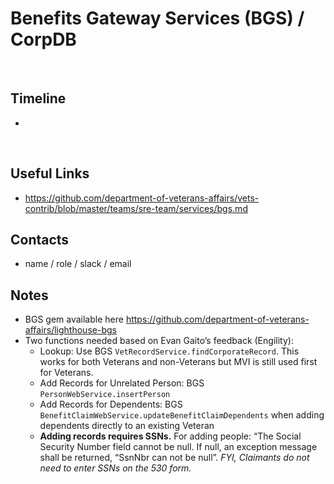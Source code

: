 # Benefits Gateway Services (BGS) / CorpDB
​
## Timeline
*
​
## Useful Links
* https://github.com/department-of-veterans-affairs/vets-contrib/blob/master/teams/sre-team/services/bgs.md
​
## Contacts
* name / role / slack / email
​
## Notes
- BGS gem available here https://github.com/department-of-veterans-affairs/lighthouse-bgs
- Two functions needed based on Evan Gaito’s feedback (Engility):
    - Lookup: Use BGS `VetRecordService.findCorporateRecord`. This works for both Veterans and non-Veterans but MVI is still used first for Veterans.
    - Add Records for Unrelated Person: BGS `PersonWebService.insertPerson`
    - Add Records for Dependents:  BGS `BenefitClaimWebService.updateBenefitClaimDependents` when adding dependents directly to an existing Veteran
    - **Adding records requires SSNs.** For adding people: “The Social Security Number field cannot be null.  If null, an exception message shall be returned, “SsnNbr can not be null”.  *FYI, Claimants do not need to enter SSNs on the 530 form.*
